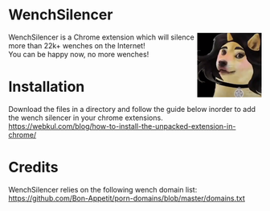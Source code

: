 # WenchSilencer

<img src="assets/img/icon128.png" align="right" />
WenchSilencer is a Chrome extension which will silence more than 22k+ wenches on the Internet!<br/>
You can be happy now, no more wenches!

# Installation

Download the files in a directory and follow the guide below inorder to add the wench silencer in your chrome extensions.<br/>
https://webkul.com/blog/how-to-install-the-unpacked-extension-in-chrome/

# Credits
WenchSilencer relies on the following wench domain list:<br/>
https://github.com/Bon-Appetit/porn-domains/blob/master/domains.txt


